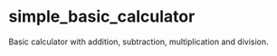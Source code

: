 # simple_basic_calculator
Basic calculator with addition, subtraction, multiplication and division.
